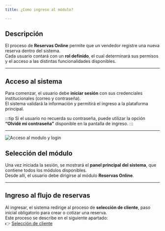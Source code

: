 ```yaml
---
title: ¿Como ingreso al módulo?

---
```


## Descripción

El proceso de **Reservas Online** permite que un vendedor registre una nueva reserva dentro del sistema.  
Cada usuario contará con un **rol definido**, el cual determinará sus permisos y el acceso a las distintas funcionalidades disponibles.

---

## Acceso al sistema

Para comenzar, el usuario debe **iniciar sesión** con sus credenciales institucionales (correo y contraseña).  
El sistema validará la información y permitirá el ingreso a la plataforma principal.

<!-- ![Acceso login](/img/reservas-online/login.png) -->

:::tip
Si el usuario no recuerda su contraseña, puede utilizar la opción **“Olvidé mi contraseña”** disponible en la pantalla de ingreso.
:::

---

![Acceso al modulo y login](/img/reservas-online/inicio-de-sesion.gif)


## Selección del módulo

Una vez iniciada la sesión, se mostrará el **panel principal del sistema**, que contiene todos los módulos disponibles.  
Desde allí, el usuario debe dirigirse al módulo **Reservas Online**.

<!-- ![Acceso módulo](/img/reservas-online/modulos.png) -->

---

## Ingreso al flujo de reservas

Al ingresar, el sistema redirige al proceso de **selección de cliente**, paso inicial obligatorio para crear o cotizar una reserva.  
Este proceso se describe en el siguiente apartado:  
👉 [Selección de cliente](./seleccionar-cliente)

